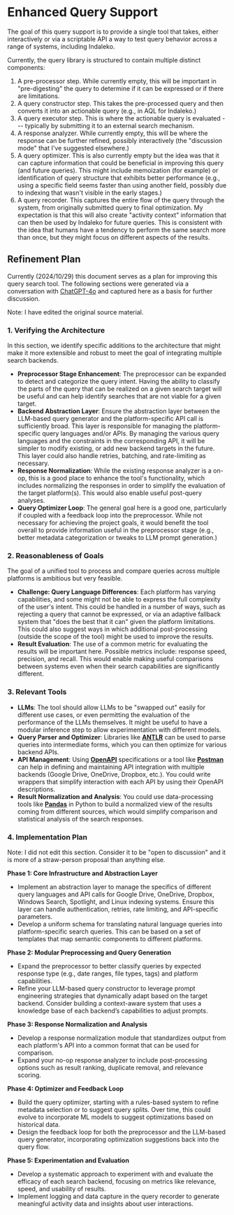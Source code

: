 # Enhanced Query Support

The goal of this query support is to provide a single tool that takes, either interactively or via a scriptable API
a way to test query behavior across a range of systems, including Indaleko.

Currently, the query library is structured to contain multiple distinct components:

1. A pre-processor step.  While currently empty, this will be important in "pre-digesting" the query to determine if it can be expressed or if there are limitations.
2. A query constructor step.  This takes the pre-processed query and then converts it into an actionable query (e.g., in AQL for Indaleko.)
3. A query executor step.  This is where the actionable query is evaluated --- typically by submitting it to an external search mechanism.
4. A response analyzer.  While currently empty, this will be where the response can be further refined, possibly interactively (the "discussion mode" that I've suggested elsewhere.)
5. A query optimizer.  This is also currently empty but the idea was that it can capture information that could be beneficial in improving this query (and future queries).  This might include memoization (for example) or identification of query structure that exhibits better performance (e.g., using a specific field seems faster than using another field, possibly due to indexing that wasn't visible in the early stages.)
6. A query recorder.  This captures the entire flow of the query through the system, from originally submitted query to final optimization.  My expectation is that this will also create "activity context" information that can then be used by Indaleko for future queries.  This is consistent with the idea that humans have a tendency to perform the same search more than once, but they might focus on different aspects of the results.

## Refinement Plan

Currently (2024/10/29) this document serves as a plan for improving this query search tool.  The following sections were generated via a conversation with [ChatGPT-4o](https://chatgpt.com/share/67210fa9-5eec-800e-8ad7-1938d53b7edb) and captured here as a basis for further discussion.

Note: I have edited the original source material.

### 1. Verifying the Architecture

In this section, we identify specific additions to the architecture that might make it more extensible and robust to meet the goal of integrating multiple search backends.

- **Preprocessor Stage Enhancement**: The preprocessor can be expanded to detect and categorize the query intent.  Having the ability to classify the parts of the query that can be realized on a given search target will be useful and can help identify searches that are not viable for a given target.
- **Backend Abstraction Layer**: Ensure the abstraction layer between the LLM-based query generator and the platform-specific API call is sufficiently broad.  This layer is responsible for managing the platform-specific query languages and/or APIs.  By managing the various query languages and the constraints in the corresponding API, it will be simpler to modify existing, or add new backend targets in the future. This layer could also handle retries, batching, and rate-limiting as necessary.
- **Response Normalization**: While the existing response analyzer is a on-op, this is a good place to enhance the tool's functionality, which includes normalizing the responses in order to simplify the evaluation of the target platform(s).  This would also enable useful post-query analyses.
- **Query Optimizer Loop**: The general goal here is a good one, particularly if coupled with a feedback loop into the preprocessor.  While not necessary for achieving the project goals, it would benefit the tool overall to provide information useful in the preprocessor stage (e.g., better metadata categorization or tweaks to LLM prompt generation.)

### 2. Reasonableness of Goals

The goal of a unified tool to process and compare queries across multiple platforms is ambitious but very feasible.
- **Challenge: Query Language Differences**: Each platform has varying capabilities, and some might not be able to express the full complexity of the user's intent. This could be handled in a number of ways, such as rejecting a query that cannot be expressed, or via an adaptive fallback system that "does the best that it can" given the platform limitations.  This could also suggest ways in which additional post-processing (outside the scope of the tool) might be used to improve the results.
- **Result Evaluation**: The use of a common metric for evaluating the results will be important here. Possible metrics include: response speed, precision, and recall.  This would enable making useful comparisons between systems even when their search capabilities are significantly different.

### 3. Relevant Tools
- **LLMs**: The tool should allow LLMs to be "swapped out" easily for different use cases, or even permitting the evaluation of the performance of the LLMs themselves. It might be useful to have a modular inference step to allow experimentation with different models.
- **Query Parser and Optimizer**: Libraries like [**ANTLR**](https://www.antlr.org/) can be used to parse queries into intermediate forms, which you can then optimize for various backend APIs.
- **API Management**: Using [**OpenAPI**](https://swagger.io/specification/) specifications or a tool like [**Postman**](https://www.postman.com) can help in defining and maintaining API integration with multiple backends (Google Drive, OneDrive, Dropbox, etc.). You could write wrappers that simplify interaction with each API by using their OpenAPI descriptions.
- **Result Normalization and Analysis**: You could use data-processing tools like [**Pandas**](https://pandas.pydata.org/) in Python to build a normalized view of the results coming from different sources, which would simplify comparison and statistical analysis of the search responses.

### 4. Implementation Plan

Note: I did not edit this section.  Consider it to be "open to discussion" and it is more of a straw-person proposal than anything else.

**Phase 1: Core Infrastructure and Abstraction Layer**
- Implement an abstraction layer to manage the specifics of different query languages and API calls for Google Drive, OneDrive, Dropbox, Windows Search, Spotlight, and Linux indexing systems. Ensure this layer can handle authentication, retries, rate limiting, and API-specific parameters.
- Develop a uniform schema for translating natural language queries into platform-specific search queries. This can be based on a set of templates that map semantic components to different platforms.

**Phase 2: Modular Preprocessing and Query Generation**
- Expand the preprocessor to better classify queries by expected response type (e.g., date ranges, file types, tags) and platform capabilities.
- Refine your LLM-based query constructor to leverage prompt engineering strategies that dynamically adapt based on the target backend. Consider building a context-aware system that uses a knowledge base of each backend’s capabilities to adjust prompts.

**Phase 3: Response Normalization and Analysis**
- Develop a response normalization module that standardizes output from each platform's API into a common format that can be used for comparison.
- Expand your no-op response analyzer to include post-processing options such as result ranking, duplicate removal, and relevance scoring.

**Phase 4: Optimizer and Feedback Loop**
- Build the query optimizer, starting with a rules-based system to refine metadata selection or to suggest query splits. Over time, this could evolve to incorporate ML models to suggest optimizations based on historical data.
- Design the feedback loop for both the preprocessor and the LLM-based query generator, incorporating optimization suggestions back into the query flow.

**Phase 5: Experimentation and Evaluation**
- Develop a systematic approach to experiment with and evaluate the efficacy of each search backend, focusing on metrics like relevance, speed, and usability of results.
- Implement logging and data capture in the query recorder to generate meaningful activity data and insights about user interactions.
